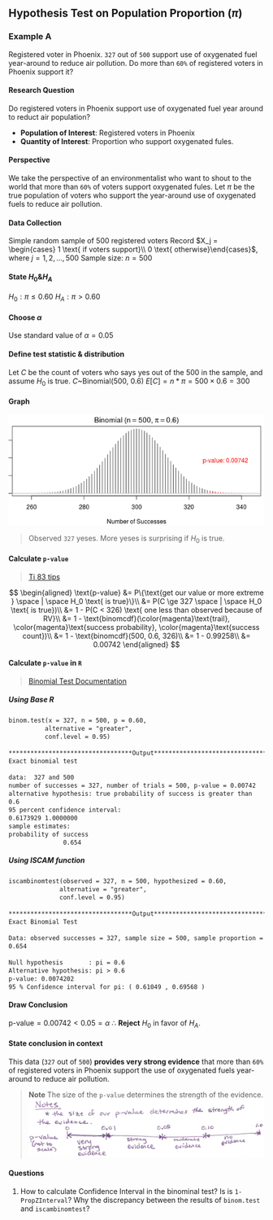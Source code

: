 ## Hypothesis Test on Population Proportion ($\pi$)

### Example A
Registered voter in Phoenix. `327` out of `500` support use of oxygenated fuel year-around to reduce air pollution. Do more than `60%` of registered voters in Phoenix support it?

#### Research Question
Do registered voters in Phoenix support use of oxygenated fuel year around to reduct air population?
  + **Population of Interest**: Registered voters in Phoenix
  + **Quantity of Interest**: Proportion who support oxygenated fules.

#### Perspective
We take the perspective of an environmentalist who want to shout to the world that more than `60%` of voters support oxygenated fules.
Let $\pi$ be the true population of voters who support the year-around use of oxygenated fuels to reduce air pollution.

#### Data Collection
Simple random sample of 500 registered voters
Record $X_j = \begin{cases} 1 \text{ if voters support}\\ 0 \text{ otherwise}\end{cases}$, where $j=1, 2, \dots, 500$
Sample size: $n=500$

#### State $H_0 \& H_A$
$H_0: \pi \le 0.60$
$H_A: \pi \gt 0.60$

#### Choose $\alpha$
Use standard value of $\alpha = 0.05$

#### Define test statistic & distribution
Let $C$ be the count of voters who says yes out of the 500 in the sample, and  assume $H_0$ is true.
$C \text{\textasciitilde} \text{Binomial(500, 0.6)}$
$E[C] = n * \pi = 500 \times 0.6 = 300$

#### Graph
![HT on population proportion](/assets/binomtest_right_tail.png)
> Observed `327` yeses. More yeses is surprising if $H_0$ is true.

#### Calculate `p-value`
> [Ti 83 tips](//todo)

$$
\begin{aligned}
\text{p-value} &= P\{\text{get our value or more extreme } \space | \space H_0 \text{ is true}\}\\
&= P(C \ge 327 \space | \space H_0 \text{ is true})\\
&= 1 - P(C < 326) \text{ one less than observed because of RV}\\
&= 1 - \text{binomcdf}(\color{magenta}\text{trail}, \color{magenta}\text{success probability}, \color{magenta}\text{success count})\\
&= 1 - \text{binomcdf}(500, 0.6, 326)\\
&= 1 - 0.99258\\
&= 0.00742
\end{aligned}
$$

#### Calculate `p-value` in `R`
> [Binomial Test Documentation](https://www.rdocumentation.org/packages/stats/versions/3.6.1/topics/binom.test)

##### Using Base R
```
binom.test(x = 327, n = 500, p = 0.60,
          alternative = "greater",
          conf.level = 0.95)

**********************************Output***************************************
Exact binomial test

data:  327 and 500
number of successes = 327, number of trials = 500, p-value = 0.00742
alternative hypothesis: true probability of success is greater than 0.6
95 percent confidence interval:
0.6173929 1.0000000
sample estimates:
probability of success
               0.654
```

##### Using ISCAM function
```
iscambinomtest(observed = 327, n = 500, hypothesized = 0.60,
              alternative = "greater",
              conf.level = 0.95)

**********************************Output***************************************
Exact Binomial Test

Data: observed successes = 327, sample size = 500, sample proportion = 0.654

Null hypothesis       : pi = 0.6
Alternative hypothesis: pi > 0.6
p-value: 0.0074202
95 % Confidence interval for pi: ( 0.61049 , 0.69568 )
```

#### Draw Conclusion
$\text{p-value} = 0.00742 < 0.05 = \alpha$
$\therefore$ **Reject** $H_0$ in favor of $H_A$.

#### State conclusion in context
This data (`327` out of `500`) **provides very strong evidence** that more than `60%` of registered voters in Phoenix support the use of oxygenated fuels year-around to reduce air pollution.

> **Note**
The size of the `p-value` determines the strength of the evidence.
![p-value](/assets/p_value_interpretation.png)

#### Questions
1. How to calculate Confidence Interval in the binominal test? Is is `1-PropZInterval`? Why the discrepancy between the results of `binom.test` and `iscambinomtest`?